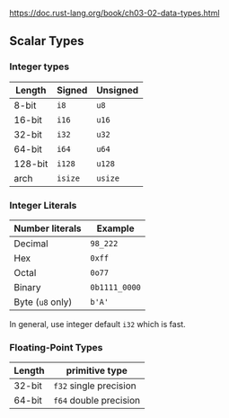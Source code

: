 https://doc.rust-lang.org/book/ch03-02-data-types.html

## Scalar Types
### Integer types

Length	|Signed	|Unsigned
--- | --- | ---
8-bit	|`i8`	    |`u8`
16-bit	|`i16`	|`u16`
32-bit	|`i32`	|`u32`
64-bit	|`i64`	|`u64`
128-bit	|`i128`	|`u128`
arch	|`isize`	|`usize`

### Integer Literals
Number literals	| Example
--- | ---
Decimal	| `98_222`
Hex	| `0xff`
Octal	| `0o77`
Binary	| `0b1111_0000`
Byte (`u8` only)	| `b'A'`

In general, use integer default `i32` which is fast.

### Floating-Point Types
Length	| primitive type
--- | ---
32-bit	|`f32` single precision
64-bit	|`f64` double precision